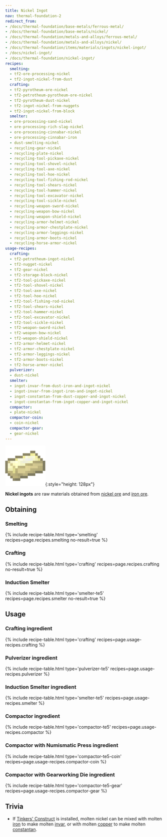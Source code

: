 ```yaml
---
title: Nickel Ingot
nav: thermal-foundation-2
redirect_from:
- /docs/thermal-foundation/base-metals/ferrous-metal/
- /docs/thermal-foundation/base-metals/nickel/
- /docs/thermal-foundation/metals-and-alloys/ferrous-metal/
- /docs/thermal-foundation/metals-and-alloys/nickel/
- /docs/thermal-foundation/items/materials/ingots/nickel-ingot/
- /docs/nickel-ingot/
- /docs/thermal-foundation/nickel-ingot/
recipes:
  smelting:
  - tf2-ore-processing-nickel
  - tf2-ingot-nickel-from-dust
  crafting:
  - tf2-pyrotheum-ore-nickel
  - tf2-petrotheum-pyrotheum-ore-nickel
  - tf2-pyrotheum-dust-nickel
  - tf2-ingot-nickel-from-nuggets
  - tf2-ingot-nickel-from-block
  smelter:
  - ore-processing-sand-nickel
  - ore-processing-rich-slag-nickel
  - ore-processing-cinnabar-nickel
  - ore-processing-cinnabar-iron
  - dust-smelting-nickel
  - recycling-gear-nickel
  - recycling-plate-nickel
  - recycling-tool-pickaxe-nickel
  - recycling-tool-shovel-nickel
  - recycling-tool-axe-nickel
  - recycling-tool-hoe-nickel
  - recycling-tool-fishing-rod-nickel
  - recycling-tool-shears-nickel
  - recycling-tool-hammer-nickel
  - recycling-tool-excavator-nickel
  - recycling-tool-sickle-nickel
  - recycling-weapon-sword-nickel
  - recycling-weapon-bow-nickel
  - recycling-weapon-shield-nickel
  - recycling-armor-helmet-nickel
  - recycling-armor-chestplate-nickel
  - recycling-armor-leggings-nickel
  - recycling-armor-boots-nickel
  - recycling-horse-armor-nickel
usage-recipes:
  crafting:
  - tf2-petrotheum-ingot-nickel
  - tf2-nugget-nickel
  - tf2-gear-nickel
  - tf2-storage-block-nickel
  - tf2-tool-pickaxe-nickel
  - tf2-tool-shovel-nickel
  - tf2-tool-axe-nickel
  - tf2-tool-hoe-nickel
  - tf2-tool-fishing-rod-nickel
  - tf2-tool-shears-nickel
  - tf2-tool-hammer-nickel
  - tf2-tool-excavator-nickel
  - tf2-tool-sickle-nickel
  - tf2-weapon-sword-nickel
  - tf2-weapon-bow-nickel
  - tf2-weapon-shield-nickel
  - tf2-armor-helmet-nickel
  - tf2-armor-chestplate-nickel
  - tf2-armor-leggings-nickel
  - tf2-armor-boots-nickel
  - tf2-horse-armor-nickel
  pulverizer:
  - dust-nickel
  smelter:
  - ingot-invar-from-dust-iron-and-ingot-nickel
  - ingot-invar-from-ingot-iron-and-ingot-nickel
  - ingot-constantan-from-dust-copper-and-ingot-nickel
  - ingot-constantan-from-ingot-copper-and-ingot-nickel
  compactor:
  - plate-nickel
  compactor-coin:
  - coin-nickel
  compactor-gear:
  - gear-nickel
---
```


![Nickel ingot](/assets/images/thermal-foundation/ingot-nickel.png){:style="height: 128px"}


**Nickel ingots** are raw materials obtained from [nickel
ore](/docs/thermal-foundation-2/nickel-ore/) and [iron
ore](https://minecraft.gamepedia.com/Iron_Ore).


Obtaining
---------

### Smelting
{% include recipe-table.html type='smelting' recipes=page.recipes.smelting no-result=true %}

### Crafting
{% include recipe-table.html type='crafting' recipes=page.recipes.crafting no-result=true %}

### Induction Smelter
{% include recipe-table.html type='smelter-te5' recipes=page.recipes.smelter no-result=true %}


Usage
-----

### Crafting ingredient
{% include recipe-table.html type='crafting' recipes=page.usage-recipes.crafting %}

### Pulverizer ingredient
{% include recipe-table.html type='pulverizer-te5' recipes=page.usage-recipes.pulverizer %}

### Induction Smelter ingredient
{% include recipe-table.html type='smelter-te5' recipes=page.usage-recipes.smelter %}

### Compactor ingredient
{% include recipe-table.html type='compactor-te5' recipes=page.usage-recipes.compactor %}

### Compactor with Numismatic Press ingredient
{% include recipe-table.html type='compactor-te5-coin' recipes=page.usage-recipes.compactor-coin %}

### Compactor with Gearworking Die ingredient
{% include recipe-table.html type='compactor-te5-gear' recipes=page.usage-recipes.compactor-gear %}


Trivia
------

* If [Tinkers'
  Construct](https://minecraft.curseforge.com/projects/tinkers-construct) is
  installed, molten nickel can be mixed with molten
  [iron](https://minecraft.gamepedia.com/Iron_Ingot) to make molten
  [invar](/docs/thermal-foundation-2/invar-ingot/), or with molten [copper](/docs/thermal-foundation-2/copper-ingot/) to
  make molten [constantan](/docs/thermal-foundation-2/constantan-ingot/).
